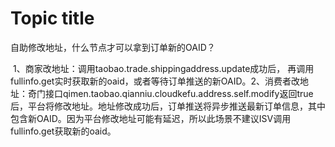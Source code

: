 # Topic title

自助修改地址，什么节点才可以拿到订单新的OAID？ 

​		 1、商家改地址：调用taobao.trade.shippingaddress.update成功后， 再调用fullinfo.get实时获取新的oaid，或者等待订单推送的新OAID。2、消费者改地址：奇门接口qimen.taobao.qianniu.cloudkefu.address.self.modify返回true后，平台将修改地址。地址修改成功后，订单推送将异步推送最新订单信息，其中包含新OAID。因为平台修改地址可能有延迟，所以此场景不建议ISV调用fullinfo.get获取新的oaid。

